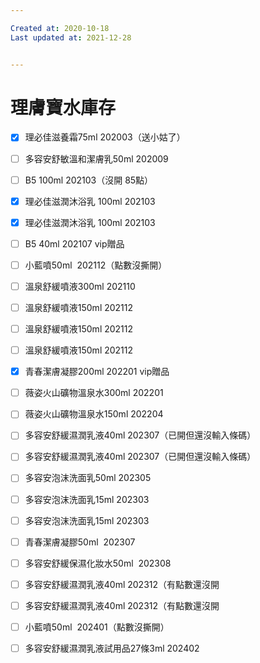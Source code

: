 ```yaml
---

Created at: 2020-10-18
Last updated at: 2021-12-28


---
```


# 理膚寶水庫存


* [x] 理必佳滋養霜75ml 202003（送小姑了）
* [ ] 多容安舒敏溫和潔膚乳50ml 202009

* [ ] B5 100ml 202103（沒開 85點）
* [x] 理必佳滋潤沐浴乳 100ml 202103
* [x] 理必佳滋潤沐浴乳 100ml 202103
* [ ] B5 40ml 202107 vip贈品
* [ ] 小藍噴50ml  202112（點數沒撕開）
* [ ] 溫泉舒緩噴液300ml 202110
* [ ] 溫泉舒緩噴液150ml 202112
* [ ] 溫泉舒緩噴液150ml 202112
* [ ] 溫泉舒緩噴液150ml 202112
* [x] 青春潔膚凝膠200ml 202201 vip贈品
* [ ] 薇姿火山礦物溫泉水300ml 202201
* [ ] 薇姿火山礦物溫泉水150ml 202204
* [ ] 多容安舒緩濕潤乳液40ml 202307（已開但還沒輸入條碼）
* [ ] 多容安舒緩濕潤乳液40ml 202307（已開但還沒輸入條碼）
* [ ] 多容安泡沫洗面乳50ml 202305
* [ ] 多容安泡沫洗面乳15ml 202303
* [ ] 多容安泡沫洗面乳15ml 202303
* [ ] 青春潔膚凝膠50ml  202307
* [ ] 多容安舒緩保濕化妝水50ml  202308
* [ ] 多容安舒緩濕潤乳液40ml 202312（有點數還沒開
* [ ] 多容安舒緩濕潤乳液40ml 202312（有點數還沒開
* [ ] 小藍噴50ml  202401（點數沒撕開）
* [ ] 多容安舒緩濕潤乳液試用品27條3ml 202402


